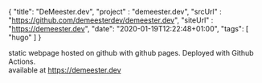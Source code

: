 {
  "title": "DeMeester.dev",
  "project" : "demeester.dev",
  "srcUrl" : "https://github.com/demeesterdev/demeester.dev",
  "siteUrl" : "https://demeester.dev",
  "date": "2020-01-19T12:22:48+01:00",
  "tags": [
    "hugo"
  ]
}

static webpage hosted on github with github pages.
Deployed with Github Actions.  
available at https://demeester.dev


